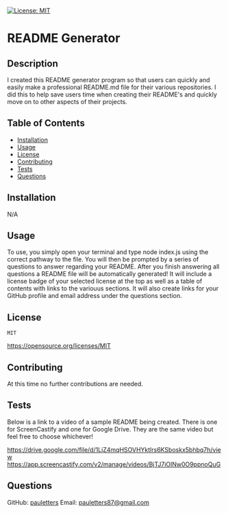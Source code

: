 

  [![License: MIT](https://img.shields.io/badge/License-MIT-yellow.svg)](https://opensource.org/licenses/MIT)

# README Generator

## Description
I created this README generator program so that users can quickly and easily make a professional README.md file for their various repositories. I did this to help save users time when creating their README's and quickly move on to other aspects of their projects.

## Table of Contents
- [Installation](#installation)
- [Usage](#usage)
- [License](#license)
- [Contributing](#contributing)
- [Tests](#tests)
- [Questions](#questions)

## Installation
N/A

## Usage
To use, you simply open your terminal and type node index.js using the correct pathway to the file. You will then be prompted by a series of questions to answer regarding your README. After you finish answering all questions a README file will be automatically generated! It will include a license badge of your selected license at the top as well as a table of contents with links to the variouus sections. It will also create links for your GitHub profile and email address under the questions section.


  ## License
    MIT
    
  https://opensource.org/licenses/MIT



## Contributing
At this time no further contributions are needed.

## Tests
Below is a link to a video of a sample README being created. There is one for ScreenCastify and one for Google Drive.  They are the same video but feel free to choose whichever!

https://drive.google.com/file/d/1LjZ4mqHSOVHYktlrs6KSboskx5bhbq7h/view
https://app.screencastify.com/v2/manage/videos/BjTJ7iOlNw0O9ppnoQuG

## Questions
GitHub: [pauletters](https://github.com/pauletters)
Email: pauletters87@gmail.com
